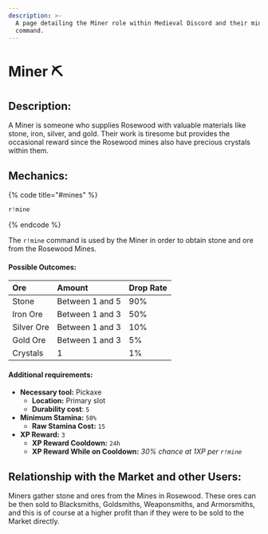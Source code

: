 ```yaml
---
description: >-
  A page detailing the Miner role within Medieval Discord and their mine
  command.
---
```


# Miner ⛏️

## Description:

A Miner is someone who supplies Rosewood with valuable materials like stone, iron, silver, and gold. Their work is tiresome but provides the occasional reward since the Rosewood mines also have precious crystals within them.

## Mechanics:

{% code title="\#mines" %}
```javascript
r!mine
```
{% endcode %}

The `r!mine` command is used by the Miner in order to obtain stone and ore from the Rosewood Mines. 

#### Possible Outcomes:

| Ore | Amount | Drop Rate |
| :--- | :--- | :--- |
| Stone | Between 1 and 5 | 90% |
| Iron Ore | Between 1 and 3 | 50% |
| Silver Ore | Between 1 and 3 | 10% |
| Gold Ore | Between 1 and 3 | 5% |
| Crystals | 1 | 1% |

#### Additional requirements:

* **Necessary tool:** Pickaxe
  * **Location:** Primary slot
  * **Durability cost**: `5`
* **Minimum Stamina:** `50%`
  * **Raw Stamina Cost:** `15`
* **XP Reward:** `3`
  * **XP Reward Cooldown:** `24h`
  * **XP Reward While on Cooldown:** _30% chance at 1XP per `r!mine`_

## Relationship with the Market and other Users:

Miners gather stone and ores from the Mines in Rosewood. These ores can be then sold to Blacksmiths, Goldsmiths, Weaponsmiths, and Armorsmiths, and this is of course at a higher profit than if they were to be sold to the Market directly.

